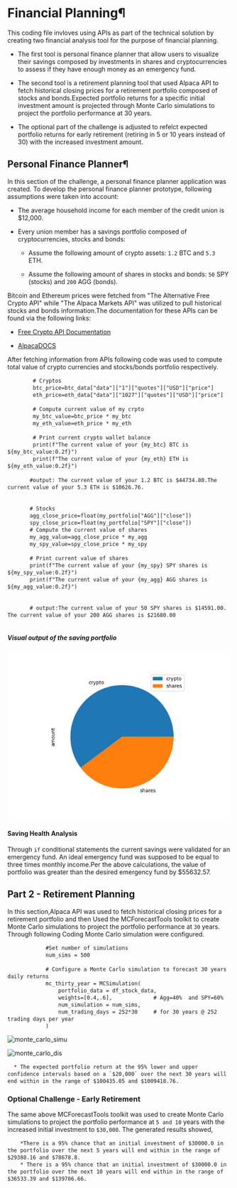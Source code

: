 # Financial Planning¶

This coding file invloves using APIs as part of the technical solution by creating two financial analysis tool for the purpose of financial planning.

* The first tool  is personal finance planner that allow users to visualize their savings composed by investments in shares and cryptocurrencies to assess if they have enough money as an emergency fund.

* The second tool is a retirement planning tool that used Alpaca API to fetch historical closing prices for a retirement portfolio composed of stocks and bonds.Expected portfolio returns for a specific initial investment amount is projected through Monte Carlo simulations to project the portfolio performance at 30 years.

* The optional part of the challenge is adjusted to refelct expected portfolio returns for early retirement (retiring in 5 or 10 years instead of 30) with the increased investment amount. 

## Personal Finance Planner¶

In this section of the challenge, a personal finance planner application was created. To develop the personal finance planner prototype, following assumptions were taken into account:

* The average household income for each member of the credit union is $12,000.

* Every union member has a savings portfolio composed of cryptocurrencies, stocks and bonds:

    * Assume the following amount of crypto assets: `1.2` BTC and `5.3` ETH.

    * Assume the following amount of shares in stocks and bonds: `50` SPY (stocks) and `200` AGG (bonds).


Bitcoin and Ethereum prices were fetched from "The Alternative Free Crypto API" while "The Alpaca Markets API" was utilized to pull historical stocks and bonds information.The documentation for these APIs can be found via the following links:

* [Free Crypto API Documentation](https://alternative.me/crypto/api/)

* [AlpacaDOCS](https://alpaca.markets/docs/)

After fetching information from APIs following code was used to compute total value of crypto currencies and stocks/bonds portfolio respectively.  

```
        # Cryptos
        btc_price=btc_data["data"]["1"]["quotes"]["USD"]["price"]
        eth_price=eth_data["data"]["1027"]["quotes"]["USD"]["price"]

        # Compute current value of my crpto
        my_btc_value=btc_price * my_btc
        my_eth_value=eth_price * my_eth

        # Print current crypto wallet balance
        print(f"The current value of your {my_btc} BTC is ${my_btc_value:0.2f}")
        print(f"The current value of your {my_eth} ETH is ${my_eth_value:0.2f}")
        
       #output: The current value of your 1.2 BTC is $44734.80.The current value of your 5.3 ETH is $10626.76.
       
       
       # Stocks 
       agg_close_price=float(my_portfolio["AGG"]["close"])
       spy_close_price=float(my_portfolio["SPY"]["close"])
       # Compute the current value of shares
       my_agg_value=agg_close_price * my_agg
       my_spy_value=spy_close_price * my_spy
       
       # Print current value of shares
       print(f"The current value of your {my_spy} SPY shares is ${my_spy_value:0.2f}")
       print(f"The current value of your {my_agg} AGG shares is ${my_agg_value:0.2f}")


       # output:The current value of your 50 SPY shares is $14591.00. The current value of your 200 AGG shares is $21680.00


 ```
##### Visual output of the saving portfolio
 

![Financial Planner](/Images/My_portfolio.png)
   
#### Saving Health Analysis 

Through `if` conditional statements the current savings were validated for an emergency fund. An ideal emergency fund was supposed to be equal to three times monthly income.Per the above calculations, the value of portfolio was greater than the desired emergency fund by $55632.57.

## Part 2 - Retirement Planning

In this section,Alpaca API was used to fetch historical closing prices for a retirement portfolio and then Used the MCForecastTools toolkit to create Monte Carlo simulations to project the portfolio performance at `30` years. Through following Coding Monte Carlo simulation were configured.

```
            #Set number of simulations
            num_sims = 500

            # Configure a Monte Carlo simulation to forecast 30 years daily returns
            mc_thirty_year = MCSimulation(
                portfolio_data = df_stock_data,
                weights=[0.4,.6],             # Agg=40%  and SPY=60%
                num_simulation = num_sims,
                num_trading_days = 252*30     # for 30 years @ 252 trading days per year
            )

 ```

 
![monte_carlo_simu](../Images/monte_Carlo.png)


![monte_carlo_dis](../Images/mc_histogram.png)


      * The expected portfolio return at the 95% lower and upper confidence intervals based on a `$20,000` over the next 30 years will end within in the range of $100435.05 and $1009418.76. 

### Optional Challenge - Early Retirement

The same above MCForecastTools toolkit was used to create Monte Carlo simulations to project the portfolio performance at `5 and 10` years with the increased initial investment to `$30,000`. The generated results showed,

        *There is a 95% chance that an initial investment of $30000.0 in the portfolio over the next 5 years will end within in the range of $29388.16 and $78678.8.
        * There is a 95% chance that an initial investment of $30000.0 in the portfolio over the next 10 years will end within in the range of $36533.39 and $139706.66.

        

    

